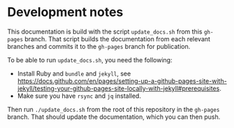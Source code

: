 # Development notes

This documentation is build with the script `update_docs.sh` from this
`gh-pages` branch. That script builds the documentation from each
relevant branches and commits it to the `gh-pages` branch for publication.

To be able to run `update_docs.sh`, you need the following:

* Install Ruby and `bundle` and `jekyll`, see <https://docs.github.com/en/pages/setting-up-a-github-pages-site-with-jekyll/testing-your-github-pages-site-locally-with-jekyll#prerequisites>.
* Make sure you have `rsync` and `jq` installed.

Then run `./update_docs.sh` from the root of this repository in the
`gh-pages` branch. That should update the documentation, which you can
then push.
